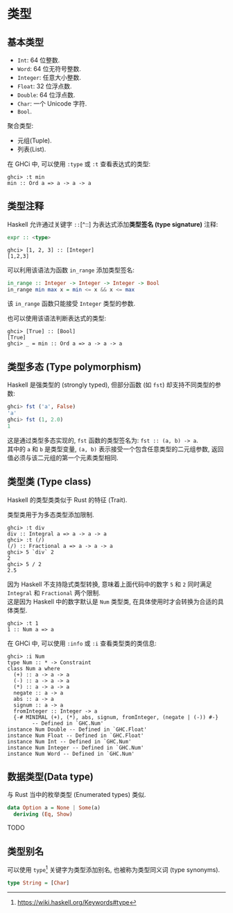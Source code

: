 # 类型

## 基本类型

- `Int`: 64 位整数.
- `Word`: 64 位无符号整数.
- `Integer`: 任意大小整数.
- `Float`: 32 位浮点数.
- `Double`: 64 位浮点数.
- `Char`: 一个 Unicode 字符.
- `Bool`.

聚合类型:

- 元组(Tuple).
- 列表(List).

在 GHCi 中, 可以使用 `:type` 或 `:t` 查看表达式的类型:

```console
ghci> :t min
min :: Ord a => a -> a -> a
```

## 类型注释

Haskell 允许通过关键字 `::`[^::] 为表达式添加**类型签名 (type signature)** 注释:

```hs
expr :: <type>
```

```console
ghci> [1, 2, 3] :: [Integer]
[1,2,3]
```

可以利用该语法为函数 `in_range` 添加类型签名:

```hs
in_range :: Integer -> Integer -> Integer -> Bool
in_range min max x = min <= x && x <= max
```

该 `in_range` 函数只能接受 `Integer` 类型的参数.

也可以使用该语法判断表达式的类型:

```console
ghci> [True] :: [Bool]
[True]
ghci> _ = min :: Ord a => a -> a -> a
```

## 类型多态 (Type polymorphism)

Haskell 是强类型的 (strongly typed), 但部分函数 (如 `fst`) 却支持不同类型的参数:

```hs
ghci> fst ('a', False)
'a'
ghci> fst (1, 2.0)
1
```

这是通过类型多态实现的, `fst` 函数的类型签名为: `fst :: (a, b) -> a`.  
其中的 `a` 和 `b` 是类型变量, `(a, b)` 表示接受一个包含任意类型的二元组参数, 返回值必须与该二元组的第一个元素类型相同.

## 类型类 (Type class)

Haskell 的类型类类似于 Rust 的特征 (Trait).

类型类用于为多态类型添加限制.

```console
ghci> :t div
div :: Integral a => a -> a -> a
ghci> :t (/)
(/) :: Fractional a => a -> a -> a
ghci> 5 `div` 2
2
ghci> 5 / 2    
2.5
```

因为 Haskell 不支持隐式类型转换, 意味着上面代码中的数字 `5` 和 `2` 同时满足 `Integral` 和 `Fractional` 两个限制.  
这是因为 Haskell 中的数字默认是 `Num` 类型类, 在具体使用时才会转换为合适的具体类型.

```console
ghci> :t 1
1 :: Num a => a
```

在 GHCi 中, 可以使用 `:info` 或 `:i` 查看类型类的类信息:

```console
ghci> :i Num
type Num :: * -> Constraint
class Num a where
  (+) :: a -> a -> a
  (-) :: a -> a -> a
  (*) :: a -> a -> a
  negate :: a -> a
  abs :: a -> a
  signum :: a -> a
  fromInteger :: Integer -> a
  {-# MINIMAL (+), (*), abs, signum, fromInteger, (negate | (-)) #-}
        -- Defined in `GHC.Num'
instance Num Double -- Defined in `GHC.Float'
instance Num Float -- Defined in `GHC.Float'
instance Num Int -- Defined in `GHC.Num'
instance Num Integer -- Defined in `GHC.Num'
instance Num Word -- Defined in `GHC.Num'
```

## 数据类型(Data type)

与 Rust 当中的枚举类型 (Enumerated types) 类似.

```hs
data Option a = None | Some(a)
  deriving (Eq, Show)
```

TODO

## 类型别名

可以使用 `type`[^type] 关键字为类型添加别名, 也被称为类型同义词 (type synonyms).

```hs
type String = [Char]
```

[^type]: <https://wiki.haskell.org/Keywords#type>
